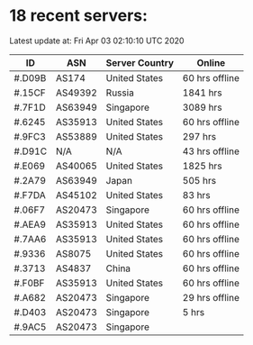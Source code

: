 # 18 recent servers:

Latest update at: Fri Apr 03 02:10:10 UTC 2020

| ID | ASN | Server Country | Online |
| -- | --- | -------------- | ------ |
| #.D09B | AS174 | United States | 60 hrs offline |
| #.15CF | AS49392 | Russia | 1841 hrs |
| #.7F1D | AS63949 | Singapore | 3089 hrs |
| #.6245 | AS35913 | United States | 60 hrs offline |
| #.9FC3 | AS53889 | United States | 297 hrs |
| #.D91C | N/A | N/A | 43 hrs offline |
| #.E069 | AS40065 | United States | 1825 hrs |
| #.2A79 | AS63949 | Japan | 505 hrs |
| #.F7DA | AS45102 | United States | 83 hrs |
| #.06F7 | AS20473 | Singapore | 60 hrs offline |
| #.AEA9 | AS35913 | United States | 60 hrs offline |
| #.7AA6 | AS35913 | United States | 60 hrs offline |
| #.9336 | AS8075 | United States | 60 hrs offline |
| #.3713 | AS4837 | China | 60 hrs offline |
| #.F0BF | AS35913 | United States | 60 hrs offline |
| #.A682 | AS20473 | Singapore | 29 hrs offline |
| #.D403 | AS20473 | Singapore | 5 hrs |
| #.9AC5 | AS20473 | Singapore | |

